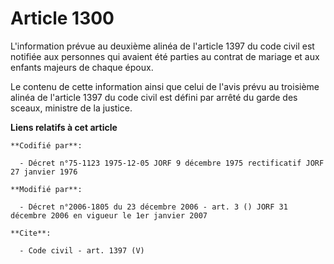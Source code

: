 # Article 1300

L'information prévue au deuxième alinéa de l'article 1397 du code civil est notifiée aux personnes qui avaient été parties au
contrat de mariage et aux enfants majeurs de chaque époux. 

Le contenu de cette information ainsi que celui de l'avis prévu au troisième alinéa de l'article 1397 du code civil est
défini par arrêté du garde des sceaux, ministre de la justice.

**Liens relatifs à cet article**

	**Codifié par**:

	  - Décret n°75-1123 1975-12-05 JORF 9 décembre 1975 rectificatif JORF 27 janvier 1976

	**Modifié par**:

	  - Décret n°2006-1805 du 23 décembre 2006 - art. 3 () JORF 31 décembre 2006 en vigueur le 1er janvier 2007

	**Cite**:

	  - Code civil - art. 1397 (V)
